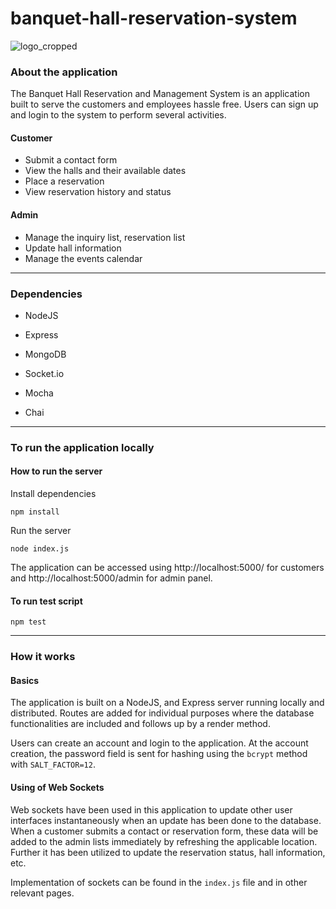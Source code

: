 # banquet-hall-reservation-system

![logo_cropped](https://user-images.githubusercontent.com/77222043/214843839-5cc790bb-9d50-4972-9356-c3fbc519b8b1.png)

### About the application

The Banquet Hall Reservation and Management System is an application built to serve the customers and employees hassle free. Users can sign up and login to the system to perform several activities.

#### Customer

-	Submit a contact form
-	View the halls and their available dates
-	Place a reservation
-	View reservation history and status

#### Admin

-	Manage the inquiry list, reservation list
-	Update hall information
-	Manage the events calendar

---

### Dependencies

- NodeJS

- Express

- MongoDB

- Socket.io

- Mocha

- Chai

---

### To run the application locally

#### How to run the server

Install dependencies
```
npm install
```

Run the server
```
node index.js
```

The application can be accessed using http://localhost:5000/ for customers and http://localhost:5000/admin for admin panel.

#### To run test script
```
npm test
```

---

### How it works

#### Basics

The application is built on a NodeJS, and Express server running locally and distributed. Routes are added for individual purposes where the database functionalities are included and follows up by a render method.

Users can create an account and login to the application. At the account creation, the password field is sent for hashing using the `bcrypt` method with `SALT_FACTOR=12`.

#### Using of Web Sockets

Web sockets have been used in this application to update other user interfaces instantaneously when an update has been done to the database. When a customer submits a contact or reservation form, these data will be added to the admin lists immediately by refreshing the applicable location. Further it has been utilized to update the reservation status, hall information, etc.

Implementation of sockets can be found in the `index.js` file and in other relevant pages.












